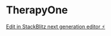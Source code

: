 # TherapyOne

[Edit in StackBlitz next generation editor ⚡️](https://stackblitz.com/~/github.com/sdixon100/TherapyOne)